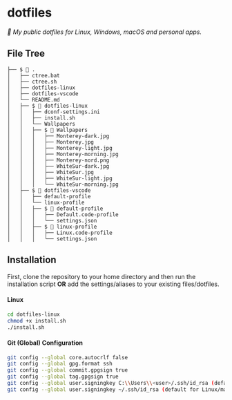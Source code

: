 # dotfiles
_🔧 My public dotfiles for Linux, Windows, macOS and personal apps._

## File Tree
```
├── $ 📂 .
│   ├── ctree.bat
│   ├── ctree.sh
│   ├── dotfiles-linux
│   ├── dotfiles-vscode
│   └── README.md
│   ├── $ 📂 dotfiles-linux
│   │   ├── dconf-settings.ini
│   │   ├── install.sh
│   │   └── Wallpapers
│   │   ├── $ 📂 Wallpapers
│   │   │   ├── Monterey-dark.jpg
│   │   │   ├── Monterey.jpg
│   │   │   ├── Monterey-light.jpg
│   │   │   ├── Monterey-morning.jpg
│   │   │   ├── Monterey-nord.png
│   │   │   ├── WhiteSur-dark.jpg
│   │   │   ├── WhiteSur.jpg
│   │   │   ├── WhiteSur-light.jpg
│   │   │   └── WhiteSur-morning.jpg
│   ├── $ 📂 dotfiles-vscode
│   │   ├── default-profile
│   │   └── linux-profile
│   │   ├── $ 📂 default-profile
│   │   │   ├── Default.code-profile
│   │   │   └── settings.json
│   │   ├── $ 📂 linux-profile
│   │   │   ├── Linux.code-profile
│   │   │   └── settings.json
```

## Installation
First, clone the repository to your home directory and then run the installation script **OR** add the settings/aliases to your existing files/dotfiles.

#### Linux

```bash
cd dotfiles-linux
chmod +x install.sh
./install.sh
```

<!--
### Windows

```powershell
git clone
cd dotfiles
./install.ps1
```

### macOS

```bash
git clone
cd dotfiles
./install.sh
```
-->

#### Git (Global) Configuration
```bash
git config --global core.autocrlf false
git config --global gpg.format ssh
git config --global commit.gpgsign true
git config --global tag.gpgsign true
git config --global user.signingkey C:\\Users\\<user>/.ssh/id_rsa (default for Windows using "ssh-keygen")
git config --global user.signingkey ~/.ssh/id_rsa (default for Linux/macOS using "ssh-keygen")
```
